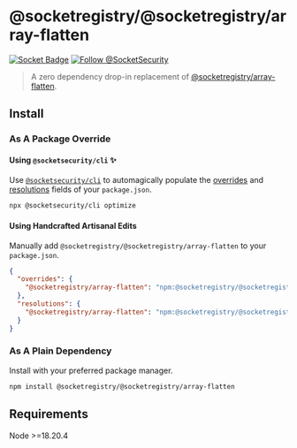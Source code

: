 # @socketregistry/@socketregistry/array-flatten

[![Socket Badge](https://socket.dev/api/badge/npm/package/@socketregistry/@socketregistry/array-flatten)](https://socket.dev/npm/package/@socketregistry/@socketregistry/array-flatten)
[![Follow @SocketSecurity](https://img.shields.io/twitter/follow/SocketSecurity?style=social)](https://twitter.com/SocketSecurity)

> A zero dependency drop-in replacement of
> [@socketregistry/array-flatten](https://www.npmjs.com/package/@socketregistry/array-flatten).

## Install

### As A Package Override

#### Using `@socketsecurity/cli` :sparkles:

Use [`@socketsecurity/cli`](https://www.npmjs.com/package/@socketsecurity/cli)
to automagically populate the
[overrides](https://docs.npmjs.com/cli/v9/configuring-npm/package-json#overrides)
and [resolutions](https://yarnpkg.com/configuration/manifest#resolutions) fields
of your `package.json`.

```sh
npx @socketsecurity/cli optimize
```

#### Using Handcrafted Artisanal Edits

Manually add `@socketregistry/@socketregistry/array-flatten` to your
`package.json`.

```json
{
  "overrides": {
    "@socketregistry/array-flatten": "npm:@socketregistry/@socketregistry/array-flatten@^1"
  },
  "resolutions": {
    "@socketregistry/array-flatten": "npm:@socketregistry/@socketregistry/array-flatten@^1"
  }
}
```

### As A Plain Dependency

Install with your preferred package manager.

```sh
npm install @socketregistry/@socketregistry/array-flatten
```

## Requirements

Node &gt;=18.20.4
